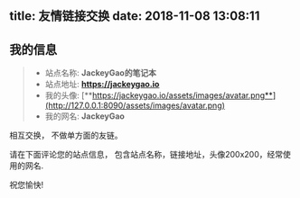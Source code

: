 title: 友情链接交换
date: 2018-11-08 13:08:11
---


## 我的信息


> - 站点名称: **JackeyGao的笔记本**
> - 站点地址: **https://jackeygao.io**
> - 我的头像: [**https://jackeygao.io/assets/images/avatar.png**](http://127.0.0.1:8090/assets/images/avatar.png)
> - 我的网名: **JackeyGao**

相互交换， 不做单方面的友链。

请在下面评论您的站点信息， 包含站点名称，链接地址，头像200x200，经常使用的网名.


祝您愉快!



